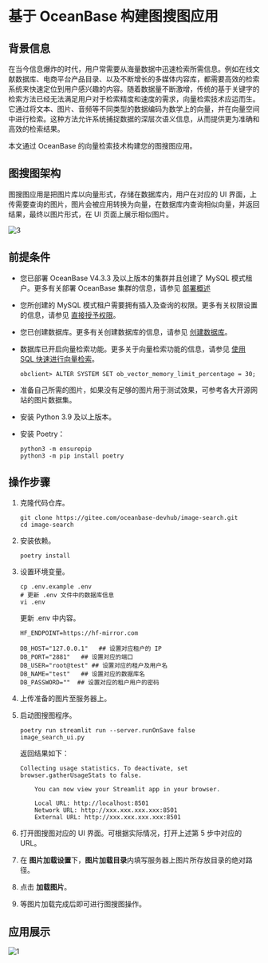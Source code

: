 # 基于 OceanBase 构建图搜图应用

## 背景信息

在当今信息爆炸的时代，用户常需要从海量数据中迅速检索所需信息。例如在线文献数据库、电商平台产品目录、以及不断增长的多媒体内容库，都需要高效的检索系统来快速定位到用户感兴趣的内容。随着数据量不断激增，传统的基于关键字的检索方法已经无法满足用户对于检索精度和速度的需求，向量检索技术应运而生。它通过将文本、图片、音频等不同类型的数据编码为数学上的向量，并在向量空间中进行检索。这种方法允许系统捕捉数据的深层次语义信息，从而提供更为准确和高效的检索结果。

本文通过 OceanBase 的向量检索技术构建您的图搜图应用。

## 图搜图架构

图搜图应用是把图片库以向量形式，存储在数据库内，用户在对应的 UI 界面，上传需要查询的图片，图片会被应用转换为向量，在数据库内查询相似向量，并返回结果，最终以图片形式，在 UI 页面上展示相似图片。

![3](https://obbusiness-private.oss-cn-shanghai.aliyuncs.com/doc/img/observer-enterprise/V4.3.3/practical-tutorial/building-a-graph-search-application-based-on-oceanBase.png)

## 前提条件

* 您已部署 OceanBase V4.3.3 及以上版本的集群并且创建了 MySQL 模式租户。更多有关部署 OceanBase 集群的信息，请参见 [部署概述](../400.deploy/100.deploy-overview.md)
  
* 您所创建的 MySQL 模式租户需要拥有插入及查询的权限。更多有关权限设置的信息，请参见 [直接授予权限](../600.manage/500.security-and-permissions/300.access-control/200.user-and-permission/200.permission-of-mysql-mode/200.authority-of-mysql-mode.md)。

* 您已创建数据库。更多有关创建数据库的信息，请参见 [创建数据库](../300.develop/100.application-development-of-mysql-mode/300.database-object-planning-of-mysql-mode/100.create-database-of-mysql-mode-in-develop.md)。

* 数据库已开启向量检索功能。更多关于向量检索功能的信息，请参见 [使用 SQL 快速进行向量检索](../640.ob-vector-search/120.ob-vector-search-quick-start/100.ob-vector-search-sql-quick-start.md)。

    ```shell
    obclient> ALTER SYSTEM SET ob_vector_memory_limit_percentage = 30;
    ```

* 准备自己所需的图片，如果没有足够的图片用于测试效果，可参考各大开源网站的图片数据集。
* 安装 Python 3.9 及以上版本。

* 安装 Poetry：

    ```shell
    python3 -m ensurepip
    python3 -m pip install poetry
    ```

## 操作步骤

1. 克隆代码仓库。

    ```shell
    git clone https://gitee.com/oceanbase-devhub/image-search.git
    cd image-search
    ```

2. 安装依赖。

    ```shell
    poetry install
    ```

3. 设置环境变量。

    ```shell
    cp .env.example .env
    # 更新 .env 文件中的数据库信息
    vi .env
    ```

    更新 .env 中内容。

    ```shell
    HF_ENDPOINT=https://hf-mirror.com

    DB_HOST="127.0.0.1"   ## 设置对应租户的 IP
    DB_PORT="2881"   ## 设置对应的端口
    DB_USER="root@test" ## 设置对应的租户及用户名
    DB_NAME="test"   ## 设置对应的数据库名
    DB_PASSWORD=""  ## 设置对应的租户用户的密码
    ```

4. 上传准备的图片至服务器上。

5. 启动图搜图程序。

    ```shell
    poetry run streamlit run --server.runOnSave false image_search_ui.py
    ```

    返回结果如下：

    ```shell
    Collecting usage statistics. To deactivate, set browser.gatherUsageStats to false.

        You can now view your Streamlit app in your browser.

        Local URL: http://localhost:8501
        Network URL: http://xxx.xxx.xxx.xxx:8501
        External URL: http://xxx.xxx.xxx.xxx:8501
    ```

6. 打开图搜图对应的 UI 界面。可根据实际情况，打开上述第 5 步中对应的 URL。
7. 在 **图片加载设置**下，**图片加载目录**内填写服务器上图片所存放目录的绝对路径。
8. 点击 **加载图片**。
9. 等图片加载完成后即可进行图搜图操作。

## 应用展示

![1](https://obbusiness-private.oss-cn-shanghai.aliyuncs.com/doc/img/observer-enterprise/V4.3.3/practical-tutorial/210081E9-D03F-492d-B286-4E09FB7A2511.png)
